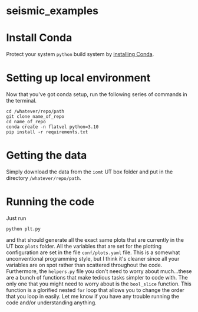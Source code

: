 # seismic_examples

# Install Conda
Protect your system `python` build system by [installing Conda](https://conda.io/projects/conda/en/latest/user-guide/install/index.html).  


# Setting up local environment
Now that you've got conda setup, run the following series of commands in the terminal.
```
cd /whatever/repo/path
git clone name_of_repo
cd name_of_repo
conda create -n flatvel python=3.10
pip install -r requirements.txt
```

# Getting the data
Simply download the data from the `iomt` UT box folder and put in the directory `/whatever/repo/path`.

# Running the code
Just run
```
python plt.py
```
and that should generate all the exact same plots that are currently in the UT box `plots` folder.
All the variables that are set for the plotting configuration are set in the file `conf/plots.yaml` file.
This is a somewhat unconventional programming style, but I think it's cleaner since all your variables are on spot rather than scattered throughout the code.
Furthermore, the `helpers.py` file you don't need to worry about much...these are a bunch of functions that make tedious tasks simpler to code with.
The only one that you might need to worry about is the `bool_slice` function. 
This function is a glorified nested `for` loop that allows you to change the order that you loop in easily. 
Let me know if you have any trouble running the code and/or understanding anything.
